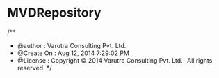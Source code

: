 MVDRepository
=============
/**
 * @author     :  Varutra Consulting Pvt. Ltd.
 * @Create On  :  Aug 12, 2014 7:29:02 PM
 * @License    :  Copyright © 2014 Varutra Consulting Pvt. Ltd.- All rights reserved.
 */
